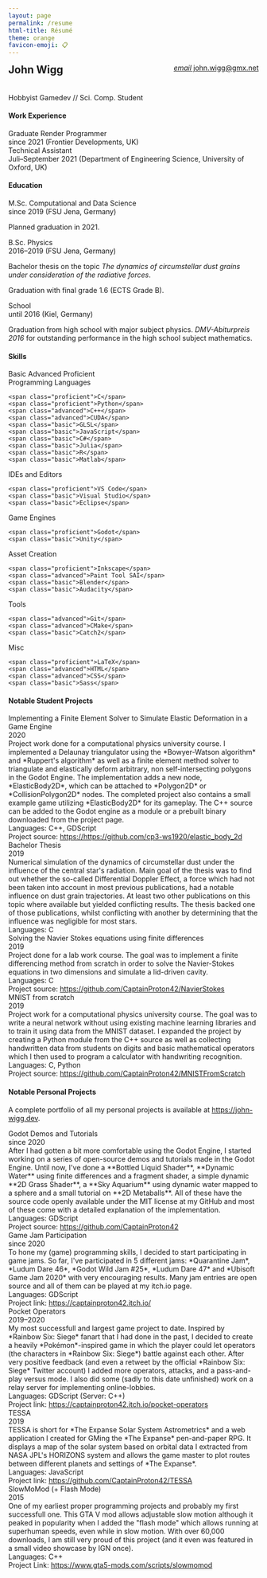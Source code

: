 ```yaml
---
layout: page
permalink: /resume
html-title: Résumé
theme: orange
favicon-emoji: 📋
---
```


<link rel="stylesheet" href="style.css">
<link rel="stylesheet" href="assets/resume.css">

<div style="display: flex; justify-content: space-between; flex-flow: row-reverse wrap">
<div><a href="mailto:john.wigg@gmx.net"><div class="contact-box"> <i class="material-icons">email</i> john.wigg@gmx.net</div></a></div>    
<div><h2 style="margin-top: 0">John Wigg</h2><br>Hobbyist Gamedev // Sci. Comp. Student</div>
</div>

#### Work Experience

<div class="group" markdown='1'>
<div class="header">
<div>Graduate Render Programmer</div><div>since 2021 (Frontier Developments, UK)</div>
</div>
</div>

<div class="group" markdown='1'>
<div class="header">
<div>Technical Assistant</div><div>Juli&ndash;September 2021 (Department of Engineering Science, University of Oxford, UK)</div>
</div>
</div>

#### Education

<div class="group" markdown='1'>
<div class="header">
<div>M.Sc. Computational and Data Science</div><div>since 2019 (FSU Jena, Germany)</div>
</div>

Planned graduation in 2021.

</div>

<div class="group" markdown='1'>
<div class="header">
<div>B.Sc. Physics</div><div>2016–2019 (FSU Jena, Germany)</div>
</div>

Bachelor thesis on the topic *The dynamics of circumstellar dust grains under consideration of the radiative forces*.

Graduation with final grade 1.6 (ECTS Grade B).
</div>

<div class="group" markdown='1'>
<div class="header">
<div>School</div><div>until 2016 (Kiel, Germany)</div>
</div>

Graduation from high school with major subject physics. *DMV-Abiturpreis 2016* for outstanding performance in the high school subject mathematics.
</div>

#### Skills

<div class="center-align">
<span class="basic">Basic</span>
<span class="advanced">Advanced</span>
<span class="proficient">Proficient</span>
</div>

<div class="group">
    <div class="header">Programming Languages</div>
    
    <span class="proficient">C</span>
    <span class="proficient">Python</span>
    <span class="advanced">C++</span>
    <span class="advanced">CUDA</span>
    <span class="basic">GLSL</span>
    <span class="basic">JavaScript</span>
    <span class="basic">C#</span>
    <span class="basic">Julia</span>
    <span class="basic">R</span>
    <span class="basic">Matlab</span>
</div>

<div class="group">
    <div class="header">IDEs and Editors</div>
    
    <span class="proficient">VS Code</span>
    <span class="basic">Visual Studio</span>
    <span class="basic">Eclipse</span>
</div>
    
<div class="group">
    <div class="header">Game Engines</div>

    <span class="proficient">Godot</span>
    <span class="basic">Unity</span>
</div>

<div class="pagebreak"></div>

<div class="group">
    <div class="header">Asset Creation</div>

    <span class="proficient">Inkscape</span>
    <span class="advanced">Paint Tool SAI</span>
    <span class="basic">Blender</span>
    <span class="basic">Audacity</span>
</div>
  
<div class="group">
    <div class="header">Tools</div>

    <span class="advanced">Git</span>
    <span class="advanced">CMake</span>
    <span class="basic">Catch2</span>
</div>

<div class="group">
    <div class="header">Misc</div>

    <span class="proficient">LaTeX</span>
    <span class="advanced">HTML</span>
    <span class="advanced">CSS</span>
    <span class="basic">Sass</span>
</div>

#### Notable Student Projects

<div class="group" markdown='1'>
<div class="header">
<div>Implementing a Finite Element Solver to Simulate Elastic Deformation in a Game Engine</div><div>2020</div>
</div>
Project work done for a computational physics university course. I implemented a Delaunay triangulator using the *Bowyer-Watson algorithm* and *Ruppert's algorithm* as well as a finite element method solver to triangulate and elastically deform arbitrary, non self-intersecting polygons in the Godot Engine. The implementation adds a new node, *ElasticBody2D*, which can be attached to *Polygon2D* or *CollisionPolygon2D* nodes. The completed project also contains a small example game utilizing *ElasticBody2D* for its gameplay. The C++ source can be added to the Godot engine as a module or a prebuilt binary downloaded from the project page.
<div class="footing">
<div>Languages: C++, GDScript</div><div class="project-source">Project source: <a href="https://github.com/cp3-ws1920/elastic_body_2d">https://https://github.com/cp3-ws1920/elastic_body_2d</a></div>
</div>
</div>

<div class="group" markdown='1'>
<div class="header">
<div>Bachelor Thesis</div><div>2019</div>
</div>
Numerical simulation of the dynamics of circumstellar dust under the influence of the central star's radiation. Main goal of the thesis was to find out whether the so-called Differential Doppler Effect, a force which had not been taken into account in most previous publications, had a notable influence on dust grain trajectories. At least two other publications on this topic where available but yielded conflicting results. The thesis backed one of those publications, whilst conflicting with another by determining that the influence was negligible for most stars.
<div class="footing">
<div>Languages: C</div>
</div>
</div>

<div class="group" markdown='1'>
<div class="header">
<div>Solving the Navier Stokes equations using finite differences</div><div>2019</div>
</div>
Project done for a lab work course. The goal was to implement a finite differencing method from scratch in order to solve the Navier-Stokes equations in two dimensions and simulate a lid-driven cavity.
<div class="footing">
<div>Languages: C</div><div class="project-source">Project source: <a href="https://github.com/CaptainProton42/NavierStokes">https://github.com/CaptainProton42/NavierStokes</a></div>
</div>
</div>

<div class="pagebreak"></div>

<div class="group" markdown='1'>
<div class="header">
<div>MNIST from scratch</div><div>2019</div>
</div>
Project work for a computational physics university course. The goal was to write a neural network without using existing machine learning libraries and to train it using data from the MNIST dataset. I expanded the project by creating a Python module from the C++ source as well as collecting handwritten data from students on digits and basic mathematical operators which I then used to program a calculator with handwriting recognition.
<div class="footing">
<div>Languages: C, Python</div><div class="project-source">Project source: <a href="https://github.com/CaptainProton42/MNISTFromScratch">https://github.com/CaptainProton42/MNISTFromScratch</a></div>
</div>
</div>

#### Notable Personal Projects

A complete portfolio of all my personal projects is available at <a href="https://john-wigg.dev">https://john-wigg.dev</a>.

<div class="group" markdown='1'>
<div class="header">
<div>Godot Demos and Tutorials</div><div>since 2020</div>
</div>
After I had gotten a bit more comfortable using the Godot Engine, I started working on a series of open-source demos and tutorials made in the Godot Engine. Until now, I've done a **Bottled Liquid Shader**, **Dynamic Water** using finite differences and a fragment shader, a simple dynamic **2D Grass Shader**, a **Sky Aquarium** using dynamic water mapped to a sphere and a small tutorial on **2D Metaballs**. All of these have the source code openly available under the MIT license at my GitHub and most of these come with a detailed explanation of the implementation.
<div class="footing">
<div>Languages: GDScript</div>
<div class="project-source">Project source: <a href="https://github.com/CaptainProton42">https://github.com/CaptainProton42</a></div>
</div>
</div>

<div class="group" markdown='1'>
<div class="header">
<div>Game Jam Participation</div><div>since 2020</div>
</div>
To hone my (game) programming skills, I decided to start participating in game jams. So far, I've participated in 5 different jams: *Quarantine Jam*, *Ludum Dare 46*, *Godot Wild Jam #25*, *Ludum Dare 47* and *Ubisoft Game Jam 2020* with very encouraging results. Many jam entries are open source and all of them can be played at my itch.io page.
<div class="footing">
<div>Languages: GDScript</div>
<div class="project-source">Project link: <a href="https://captainproton42.itch.io/">https://captainproton42.itch.io/</a></div>
</div>
</div>

<div class="group" markdown='1'>
<div class="header">
<div>Pocket Operators</div><div>2019–2020</div>
</div>
My most successfull and largest game project to date. Inspired by *Rainbow Six: Siege* fanart that I had done in the past, I decided to create a heavily *Pokémon*-inspired game in which the player could let operators (the characters in *Rainbow Six: Siege*) battle against each other. After very positive feedback (and even a retweet by the official *Rainbow Six: Siege* Twitter account) I added more operators, attacks, and a pass-and-play versus mode. I also did some (sadly to this date unfinished) work on a relay server for implementing online-lobbies.
<div class="footing">
<div>Languages: GDScript (Server: C++)</div>
<div class="project-source">Project link: <a href="https://captainproton42.itch.io/pocket-operators">https://captainproton42.itch.io/pocket-operators</a></div>
</div>
</div>

<div class="group" markdown='1'>
<div class="header">
<div>TESSA</div><div>2019</div>
</div>
TESSA is short for *The Expanse Solar System Astrometrics* and a web application I created for GMing the *The Expanse* pen-and-paper RPG. It displays a map of the solar system based on orbital data I extracted from NASA JPL's HORIZONS system and allows the game master to plot routes between different planets and settings of *The Expanse*.
<div class="footing">
<div>Languages: JavaScript</div>
<div class="project-source">Project link: <a href="https://github.com/CaptainProton42/TESSA">https://github.com/CaptainProton42/TESSA</a></div>
</div>
</div>

<div class="group" markdown='1'>
<div class="header">
<div>SlowMoMod (+ Flash Mode)</div><div>2015</div>
</div>
One of my earliest proper programming projects and probably my first successfull one. This GTA V mod allows adjustable slow motion although it peaked in popularity when I added the "flash mode" which allows running at superhuman speeds, even while in slow motion. With over 60,000 downloads, I am still very proud of this project (and it even was featured in a small video showcase by IGN once).
<div class="footing">
<div>Languages: C++</div>
<div class="project-source">Project Link: <a href="https://www.gta5-mods.com/scripts/slowmomod">https://www.gta5-mods.com/scripts/slowmomod</a></div>
</div>
</div>
